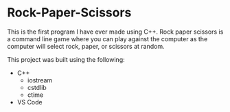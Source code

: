 # Rock-Paper-Scissors

This is the first program I have ever made using C++. Rock paper scissors is a command line game where you can play against the computer as the computer will select rock, paper, or scissors at random.

This project was built using the following:
 - C++
   - iostream
   - cstdlib
   - ctime
 - VS Code
